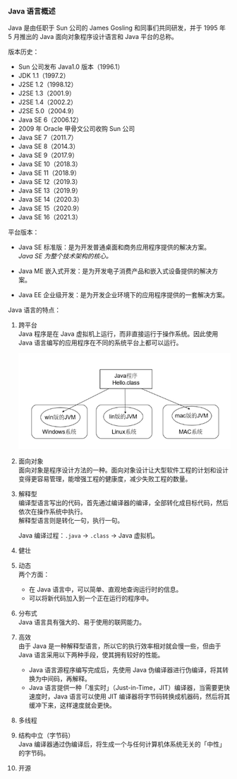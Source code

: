 ### Java 语言概述

Java 是由任职于 Sun 公司的 James Gosling 和同事们共同研发，并于 1995 年 5 月推出的 Java 面向对象程序设计语言和 Java 平台的总称。  

版本历史：
- Sun 公司发布 Java1.0 版本（1996.1）
- JDK 1.1（1997.2）
- J2SE 1.2（1998.12） 
- J2SE 1.3（2001.9）
- J2SE 1.4（2002.2） 
- J2SE 5.0（2004.9） 
- Java SE 6（2006.12） 
- 2009 年 Oracle 甲骨文公司收购 Sun 公司
- Java SE 7（2011.7） 
- Java SE 8（2014.3） 
- Java SE 9（2017.9）
- Java SE 10（2018.3）
- Java SE 11（2018.9）
- Java SE 12（2019.3）
- Java SE 13（2019.9）
- Java SE 14（2020.3）
- Java SE 15（2020.9）
- Java SE 16（2021.3）

平台版本：
- Java SE 标准版：是为开发普通桌面和商务应用程序提供的解决方案。  
  *Java SE 为整个技术架构的核心。*

- Java ME 嵌入式开发：是为开发电子消费产品和嵌入式设备提供的解决方案。  

- Java EE 企业级开发：是为开发企业环境下的应用程序提供的一套解决方案。  

Java 语言的特点：
1. 跨平台  
   Java 程序是在 Java 虚拟机上运行，而非直接运行于操作系统。因此使用 Java 语言编写的应用程序在不同的系统平台上都可以运行。  
    <div align="center">
    <img src="./img/p1.png">
    </div>

2. 面向对象  
   面向对象是程序设计方法的一种。面向对象设计让大型软件工程的计划和设计变得更容易管理，能增强工程的健康度，减少失败工程的数量。

3. 解释型  
   编译型语言写出的代码，首先通过编译器的编译，全部转化成目标代码，然后依次在操作系统中执行。  
   解释型语言则是转化一句，执行一句。  

    Java 编译过程：`.java` -> `.class` -> Java 虚拟机。  

4. 健壮

5. 动态  
   两个方面：
   - 在 Java 语言中，可以简单、直观地查询运行时的信息。
   - 可以将新代码加入到一个正在运行的程序中。  

6. 分布式  
   Java 语言具有强大的、易于使用的联网能力。

7. 高效  
   由于 Java 是一种解释型语言，所以它的执行效率相对就会慢一些，但由于 Java 语言采用以下两种手段，使其拥有较好的性能。  
   - Java 语言源程序编写完成后，先使用 Java 伪编译器进行伪编译，将其转换为中间码，再解释。
   - Java 语言提供一种「准实时」（Just-in-Time，JIT）编译器，当需要更快速度时，Java 语言可以使用 JIT 编译器将字节码转换成机器码，然后将其缓冲下来，这样速度就会更快。

8. 多线程

9. 结构中立（字节码）  
    Java 编译器通过伪编译后，将生成一个与任何计算机体系统无关的「中性」的字节码。  

10. 开源